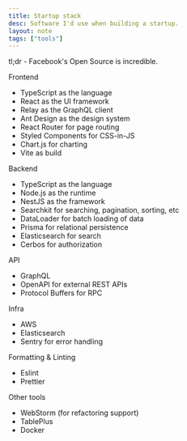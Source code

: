 ```yaml
---
title: Startup stack
desc: Software I'd use when building a startup.
layout: note
tags: ["tools"]
---
```


tl;dr - Facebook's Open Source is incredible.

Frontend

- TypeScript as the language
- React as the UI framework
- Relay as the GraphQL client
- Ant Design as the design system
- React Router for page routing
- Styled Components for CSS-in-JS
- Chart.js for charting
- Vite as build

Backend

- TypeScript as the language
- Node.js as the runtime
- NestJS as the framework
- Searchkit for searching, pagination, sorting, etc
- DataLoader for batch loading of data
- Prisma for relational persistence
- Elasticsearch for search
- Cerbos for authorization

API

- GraphQL
- OpenAPI for external REST APIs
- Protocol Buffers for RPC

Infra

- AWS
- Elasticsearch
- Sentry for error handling

Formatting & Linting

- Eslint
- Prettier

Other tools

- WebStorm (for refactoring support)
- TablePlus
- Docker
